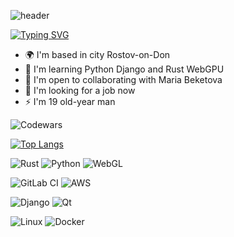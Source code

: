 ![header](https://capsule-render.vercel.app/api?type=waving&color=gradient&height=256&section=header&text=Oleg%20Pavlenko!&fontSize=75&animation=fadeIn&fontAlignY=38&desc=Welcome%20to%20my%20GitHub%20profile!%20Put%20stars,%20fork%20and%20contribute!&descAlignY=55&descAlign=60)



[![Typing SVG](https://readme-typing-svg.herokuapp.com?color=%2336BCF7&lines=Student+Backend+Developer    )](https://git.io/typing-svg)
*   🌍  I'm based in city Rostov-on-Don
*   🧠  I'm learning Python Django and Rust WebGPU
*   🤝  I'm open to collaborating with Maria Beketova
*   💬  I'm looking for a job now
*   ⚡  I'm 19 old-year man


![Codewars](https://github.r2v.ch/codewars?user=olejaaaaaaaa&name=true&top_languages=true&stroke=%23b362ff&theme=purple_dark)

[![Top Langs](https://github-readme-stats.vercel.app/api/top-langs/?username=olejaaaaaaaa&layout=compact)](https://github.com/olejaaaaaaaa/github-readme-stats)

![Rust](https://img.shields.io/badge/rust-%23000000.svg?style=for-the-badge&logo=rust&logoColor=white)
![Python](https://img.shields.io/badge/python-3670A0?style=for-the-badge&logo=python&logoColor=ffdd54)
![WebGL](https://img.shields.io/badge/WebGL-990000?logo=webgl&logoColor=white&style=for-the-badge)

![GitLab CI](https://img.shields.io/badge/gitlab%20ci-%23181717.svg?style=for-the-badge&logo=gitlab&logoColor=white)
![AWS](https://img.shields.io/badge/AWS-%23FF9900.svg?style=for-the-badge&logo=amazon-aws&logoColor=white)

![Django](https://img.shields.io/badge/django-%23092E20.svg?style=for-the-badge&logo=django&logoColor=white)
![Qt](https://img.shields.io/badge/Qt-%23217346.svg?style=for-the-badge&logo=Qt&logoColor=white)

![Linux](https://img.shields.io/badge/Linux-FCC624?style=for-the-badge&logo=linux&logoColor=black)
![Docker](https://img.shields.io/badge/docker-%230db7ed.svg?style=for-the-badge&logo=docker&logoColor=white)


